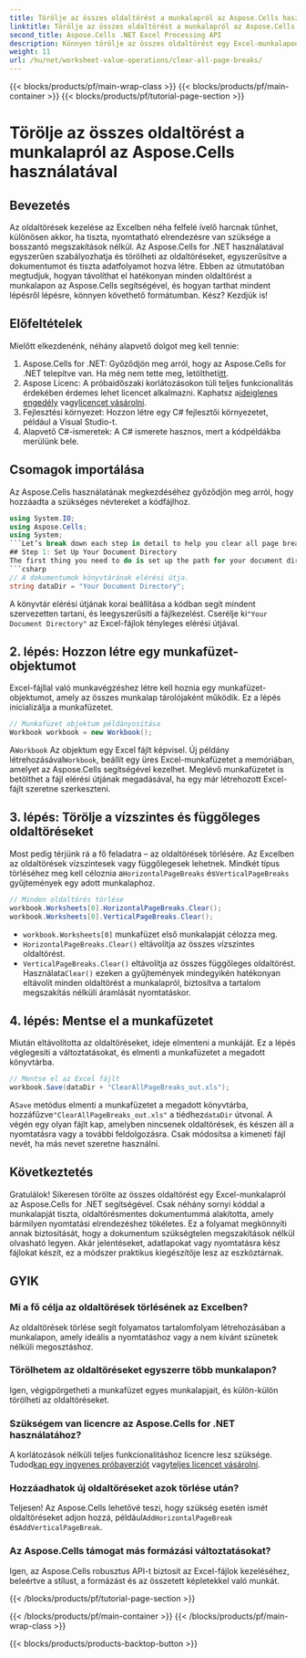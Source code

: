 ```yaml
---
title: Törölje az összes oldaltörést a munkalapról az Aspose.Cells használatával
linktitle: Törölje az összes oldaltörést a munkalapról az Aspose.Cells használatával
second_title: Aspose.Cells .NET Excel Processing API
description: Könnyen törölje az összes oldaltörést egy Excel-munkalapon az Aspose.Cells for .NET segítségével. Kövesse lépésenkénti útmutatónkat a sima, nyomtatásra kész munkalap-elrendezés érdekében.
weight: 11
url: /hu/net/worksheet-value-operations/clear-all-page-breaks/
---
```


{{< blocks/products/pf/main-wrap-class >}}
{{< blocks/products/pf/main-container >}}
{{< blocks/products/pf/tutorial-page-section >}}

# Törölje az összes oldaltörést a munkalapról az Aspose.Cells használatával

## Bevezetés
Az oldaltörések kezelése az Excelben néha felfelé ívelő harcnak tűnhet, különösen akkor, ha tiszta, nyomtatható elrendezésre van szüksége a bosszantó megszakítások nélkül. Az Aspose.Cells for .NET használatával egyszerűen szabályozhatja és törölheti az oldaltöréseket, egyszerűsítve a dokumentumot és tiszta adatfolyamot hozva létre. Ebben az útmutatóban megtudjuk, hogyan távolíthat el hatékonyan minden oldaltörést a munkalapon az Aspose.Cells segítségével, és hogyan tarthat mindent lépésről lépésre, könnyen követhető formátumban. Kész? Kezdjük is!
## Előfeltételek
Mielőtt elkezdenénk, néhány alapvető dolgot meg kell tennie:
1.  Aspose.Cells for .NET: Győződjön meg arról, hogy az Aspose.Cells for .NET telepítve van. Ha még nem tette meg, letöltheti[itt](https://releases.aspose.com/cells/net/).
2.  Aspose Licenc: A próbaidőszaki korlátozásokon túli teljes funkcionalitás érdekében érdemes lehet licencet alkalmazni. Kaphatsz a[ideiglenes engedély](https://purchase.aspose.com/temporary-license/) vagy[licencet vásárolni](https://purchase.aspose.com/buy).
3. Fejlesztési környezet: Hozzon létre egy C# fejlesztői környezetet, például a Visual Studio-t.
4. Alapvető C#-ismeretek: A C# ismerete hasznos, mert a kódpéldákba merülünk bele.
## Csomagok importálása
Az Aspose.Cells használatának megkezdéséhez győződjön meg arról, hogy hozzáadta a szükséges névtereket a kódfájlhoz.
```csharp
using System.IO;
using Aspose.Cells;
using System;
```Let’s break down each step in detail to help you clear all page breaks in your worksheet.
## Step 1: Set Up Your Document Directory
The first thing you need to do is set up the path for your document directory. This is where your Excel files will be stored, and where the output files will be saved after processing.
```csharp
// A dokumentumok könyvtárának elérési útja.
string dataDir = "Your Document Directory";
```
 A könyvtár elérési útjának korai beállítása a kódban segít mindent szervezetten tartani, és leegyszerűsíti a fájlkezelést. Cserélje ki`"Your Document Directory"` az Excel-fájlok tényleges elérési útjával.
## 2. lépés: Hozzon létre egy munkafüzet-objektumot
Excel-fájllal való munkavégzéshez létre kell hoznia egy munkafüzet-objektumot, amely az összes munkalap tárolójaként működik. Ez a lépés inicializálja a munkafüzetet.
```csharp
// Munkafüzet objektum példányosítása
Workbook workbook = new Workbook();
```
 A`Workbook` Az objektum egy Excel fájlt képvisel. Új példány létrehozásával`Workbook`, beállít egy üres Excel-munkafüzetet a memóriában, amelyet az Aspose.Cells segítségével kezelhet. Meglévő munkafüzetet is betölthet a fájl elérési útjának megadásával, ha egy már létrehozott Excel-fájlt szeretne szerkeszteni.
## 3. lépés: Törölje a vízszintes és függőleges oldaltöréseket
 Most pedig térjünk rá a fő feladatra – az oldaltörések törlésére. Az Excelben az oldaltörések vízszintesek vagy függőlegesek lehetnek. Mindkét típus törléséhez meg kell céloznia a`HorizontalPageBreaks` és`VerticalPageBreaks` gyűjtemények egy adott munkalaphoz.
```csharp
// Minden oldaltörés törlése
workbook.Worksheets[0].HorizontalPageBreaks.Clear();
workbook.Worksheets[0].VerticalPageBreaks.Clear();
```
- `workbook.Worksheets[0]` munkafüzet első munkalapját célozza meg.
- `HorizontalPageBreaks.Clear()` eltávolítja az összes vízszintes oldaltörést.
- `VerticalPageBreaks.Clear()` eltávolítja az összes függőleges oldaltörést.
 Használata`Clear()` ezeken a gyűjtemények mindegyikén hatékonyan eltávolít minden oldaltörést a munkalapról, biztosítva a tartalom megszakítás nélküli áramlását nyomtatáskor.
## 4. lépés: Mentse el a munkafüzetet
Miután eltávolította az oldaltöréseket, ideje elmenteni a munkáját. Ez a lépés véglegesíti a változtatásokat, és elmenti a munkafüzetet a megadott könyvtárba.
```csharp
// Mentse el az Excel fájlt
workbook.Save(dataDir + "ClearAllPageBreaks_out.xls");
```
 A`Save` metódus elmenti a munkafüzetet a megadott könyvtárba, hozzáfűzve`"ClearAllPageBreaks_out.xls"` a tiédhez`dataDir` útvonal. A végén egy olyan fájlt kap, amelyben nincsenek oldaltörések, és készen áll a nyomtatásra vagy a további feldolgozásra. Csak módosítsa a kimeneti fájl nevét, ha más nevet szeretne használni.
## Következtetés
Gratulálok! Sikeresen törölte az összes oldaltörést egy Excel-munkalapról az Aspose.Cells for .NET segítségével. Csak néhány sornyi kóddal a munkalapját tiszta, oldaltörésmentes dokumentummá alakította, amely bármilyen nyomtatási elrendezéshez tökéletes. Ez a folyamat megkönnyíti annak biztosítását, hogy a dokumentum szükségtelen megszakítások nélkül olvasható legyen. Akár jelentéseket, adatlapokat vagy nyomtatásra kész fájlokat készít, ez a módszer praktikus kiegészítője lesz az eszköztárnak.
## GYIK
### Mi a fő célja az oldaltörések törlésének az Excelben?  
Az oldaltörések törlése segít folyamatos tartalomfolyam létrehozásában a munkalapon, amely ideális a nyomtatáshoz vagy a nem kívánt szünetek nélküli megosztáshoz.
### Törölhetem az oldaltöréseket egyszerre több munkalapon?  
Igen, végigpörgetheti a munkafüzet egyes munkalapjait, és külön-külön törölheti az oldaltöréseket.
### Szükségem van licencre az Aspose.Cells for .NET használatához?  
 A korlátozások nélküli teljes funkcionalitáshoz licencre lesz szüksége. Tudod[kap egy ingyenes próbaverziót](https://releases.aspose.com/) vagy[teljes licencet vásárolni](https://purchase.aspose.com/buy).
### Hozzáadhatok új oldaltöréseket azok törlése után?  
 Teljesen! Az Aspose.Cells lehetővé teszi, hogy szükség esetén ismét oldaltöréseket adjon hozzá, például`AddHorizontalPageBreak` és`AddVerticalPageBreak`.
### Az Aspose.Cells támogat más formázási változtatásokat?  
Igen, az Aspose.Cells robusztus API-t biztosít az Excel-fájlok kezeléséhez, beleértve a stílust, a formázást és az összetett képletekkel való munkát.

{{< /blocks/products/pf/tutorial-page-section >}}

{{< /blocks/products/pf/main-container >}}
{{< /blocks/products/pf/main-wrap-class >}}

{{< blocks/products/products-backtop-button >}}
